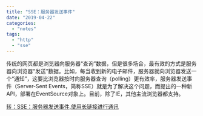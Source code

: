 ```yaml
---
title: "SSE：服务器发送事件"
date: "2019-04-22"
categories: 
  - "notes"
tags: 
  - "http"
  - "sse"
---
```


传统的网页都是浏览器向服务器“查询”数据，但是很多场合，最有效的方式是服务器向浏览器“发送”数据。比如，每当收到新的电子邮件，服务器就向浏览器发送一个“通知”，这要比浏览器按时向服务器查询（polling）更有效率，服务器发送事件（Server-Sent Events，简称SSE）就是为了解决这个问题，而提出的一种新API，部署在EventSource对象上。目前，除了IE，其他主流浏览器都支持。

[转：SSE：服务器发送事件,使用长链接进行通讯](https://www.cnblogs.com/goody9807/p/4257192.html)

